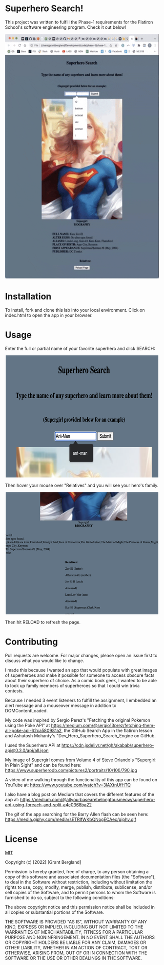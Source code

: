 # Superhero Search! 
This project was written to fulfill the Phase-1 requirements for the Flatiron School's software engineering program. 
Check it out below!
<p align="center">
  <img width="550" height="800" src=demo.gif>
</p>

# Installation
To install, fork and clone this lab into your local environment. Click on index.html to open the app in your browser.

# Usage
Enter the full or partial name of your favorite superhero and click SEARCH:
<p align="center">
  <img width="500" height="400" src=example1.png>
  <p></p>
</p>
Then hover your mouse over "Relatives" and you will see your hero's family.
   <p></p>
<p align="center">
  <img width="500" height="400" src=example3.png>
  <p></p>
</p>
Then hit RELOAD to refresh the page.

# Contributing
Pull requests are welcome. For major changes, please open an issue first to discuss what you would like to change.

I made this because I wanted an app that would populate with great images of superheroes and make it possible for someone to access obscure facts about their superhero of choice. As a comic book geek, I wanted to be able to look up family members of superheroes so that I could win trivia contests.

Because I needed 3 event listeners to fulfill the assignment, I embedded an alert message and a mouseover message in addition to DOMContentLoaded.

My code was inspired by Sergio Perez's "Fetching the original Pokemon using the Poke API" at https://medium.com/@sergio13prez/fetching-them-all-poke-api-62ca580981a2, the GitHub Search App in the flatiron lesson and Ashutosh Mohanty's "Dev_Hero_Superhero_Search_Engine on GitHub.

I used the Superhero API at https://cdn.jsdelivr.net/gh/akabab/superhero-api@0.3.0/api/all.json

My image of Supergirl comes from Volume 4 of Steve Orlando's "Supergirl: In Plain Sight" and can be found here: https://www.superherodb.com/pictures2/portraits/10/100/790.jpg

A video of me walking through the functionality of this app can be found on YouTube at: https://www.youtube.com/watch?v=3lAXtnUfHTQ

I also have a blog post on Medium that covers the different features of the app at: https://medium.com/@allyourbasearebelongtousmeow/superhero-api-using-foreach-and-split-a4c0368ba22

The gif of the app searching for the Barry Allen flash can be seen here: https://media.giphy.com/media/sETRlfWKbQNogECAec/giphy.gif

# License
[MIT](https://choosealicense.com/licenses/mit/)

Copyright (c) [2022] [Grant Bergland]

Permission is hereby granted, free of charge, to any person obtaining a copy
of this software and associated documentation files (the "Software"), to deal
in the Software without restriction, including without limitation the rights
to use, copy, modify, merge, publish, distribute, sublicense, and/or sell
copies of the Software, and to permit persons to whom the Software is
furnished to do so, subject to the following conditions:

The above copyright notice and this permission notice shall be included in all
copies or substantial portions of the Software.

THE SOFTWARE IS PROVIDED "AS IS", WITHOUT WARRANTY OF ANY KIND, EXPRESS OR
IMPLIED, INCLUDING BUT NOT LIMITED TO THE WARRANTIES OF MERCHANTABILITY,
FITNESS FOR A PARTICULAR PURPOSE AND NONINFRINGEMENT. IN NO EVENT SHALL THE
AUTHORS OR COPYRIGHT HOLDERS BE LIABLE FOR ANY CLAIM, DAMAGES OR OTHER
LIABILITY, WHETHER IN AN ACTION OF CONTRACT, TORT OR OTHERWISE, ARISING FROM,
OUT OF OR IN CONNECTION WITH THE SOFTWARE OR THE USE OR OTHER DEALINGS IN THE
SOFTWARE.
